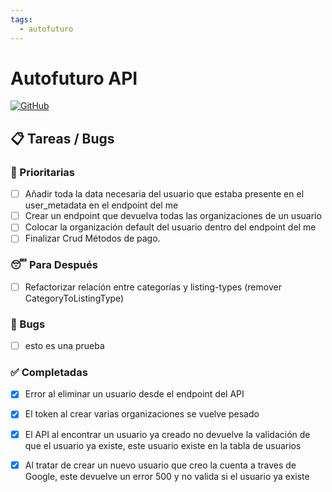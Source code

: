 ```yaml
---
tags:
  - autofuturo
---
```

# Autofuturo API
[![GitHub](https://img.shields.io/badge/GitHub-Repository-blue.svg)](https://github.com/autofuturo/autofuturo-api)

## 📋 Tareas / Bugs
### 🚨 Prioritarias

- [ ] Añadir toda la data necesaria del usuario que estaba presente en el user_metadata en el endpoint del me
- [ ] Crear un endpoint que devuelva todas las organizaciones de un usuario
- [ ] Colocar la organización default del usuario dentro del endpoint del me
- [ ] Finalizar Crud Métodos de pago.

### 😴 Para Después
- [ ] Refactorizar relación entre categorías y listing-types (remover CategoryToListingType)

### 🐛 Bugs
- [ ] esto es una prueba
### ✅ Completadas

- [X] Error al eliminar un usuario desde el endpoint del API 
- [X] El token al crear varias organizaciones se vuelve pesado
- [X] El API al encontrar un usuario ya creado no devuelve la validación de que el usuario ya existe, este usuario existe en la tabla de usuarios
- [X] Al tratar de crear un nuevo usuario que creo la cuenta a traves de Google, este devuelve un error 500 y no valida si el usuario ya existe

